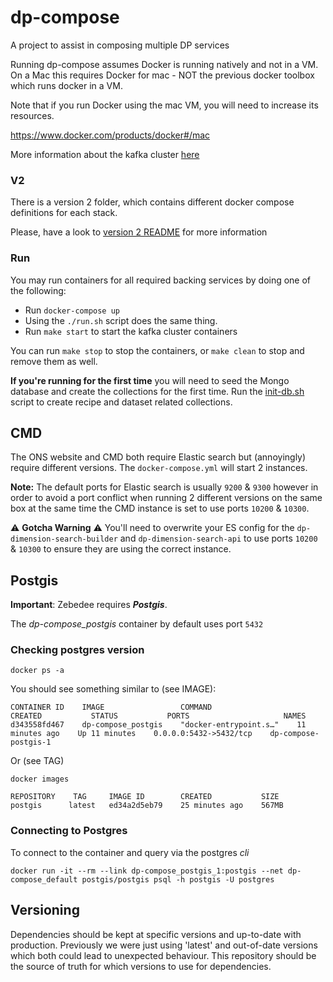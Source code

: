 # dp-compose
A project to assist in composing multiple DP services

Running dp-compose assumes Docker is running natively and not in a VM. On a Mac this requires Docker for mac - NOT the previous docker toolbox which runs docker in a VM.

Note that if you run Docker using the mac VM, you will need to increase its resources.

https://www.docker.com/products/docker#/mac

More information about the kafka cluster [here](./kafka-cluster.md)

### V2

There is a version 2 folder, which contains different docker compose definitions for each stack.

Please, have a look to [version 2 README](./v2/README.md) for more information

### Run

You may run containers for all required backing services by doing one of the following:
- Run ```docker-compose up```
- Using the ``` ./run.sh ``` script does the same thing.
- Run `make start` to start the kafka cluster containers

You can run `make stop` to stop the containers, or `make clean` to stop and remove them as well.

**If you're running for the first time** you will need to seed the Mongo database and create the collections for the first time. Run the [init-db.sh](https://github.com/ONSdigital/dp-compose/blob/main/cantabular-import/helpers/init-db.sh) script to create recipe and dataset related collections.

## CMD

The ONS website and CMD both require Elastic search but (annoyingly) require different versions. The `docker-compose.yml` will start 2 instances. 

**Note:** The default ports for Elastic search is usually `9200` & `9300` however in order to avoid a port conflict
 when running 2 different versions on the same box at the same time the CMD instance is set to use ports `10200` & `10300`.

:warning: **Gotcha Warning** :warning:
You'll need to overwrite your ES config for the `dp-dimension-search-builder` and `dp-dimension-search-api` to use ports `10200` & `10300` to ensure they are using the correct instance.

## Postgis

**Important**: Zebedee requires _**Postgis**_. 

The _dp-compose_postgis_ container by default uses port `5432` 

### Checking postgres version

`docker ps -a`

You should see something similar to (see IMAGE):
```
CONTAINER ID    IMAGE                 COMMAND                   CREATED           STATUS           PORTS                     NAMES
d343558fd467    dp-compose_postgis    "docker-entrypoint.s…"    11 minutes ago    Up 11 minutes    0.0.0.0:5432->5432/tcp    dp-compose-postgis-1
```

Or (see TAG)
```
docker images
```
```
REPOSITORY    TAG     IMAGE ID        CREATED           SIZE
postgis      latest   ed34a2d5eb79    25 minutes ago    567MB
```

### Connecting to Postgres
To connect to the container and query via the postgres _cli_

```
docker run -it --rm --link dp-compose_postgis_1:postgis --net dp-compose_default postgis/postgis psql -h postgis -U postgres
```

## Versioning

Dependencies should be kept at specific versions and up-to-date with production.
Previously we were just using 'latest' and out-of-date versions which both could lead to unexpected behaviour.
This repository should be the source of truth for which versions to use for dependencies. 
